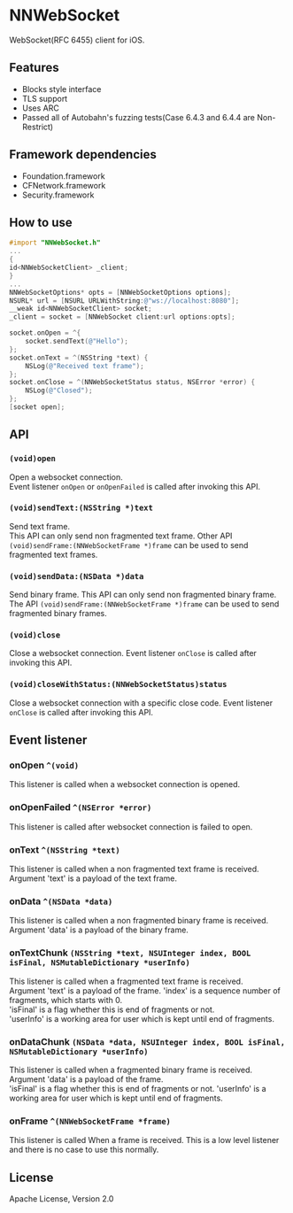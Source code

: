 # NNWebSocket

WebSocket(RFC 6455) client for iOS.

## Features

* Blocks style interface
* TLS support
* Uses ARC
* Passed all of Autobahn's fuzzing tests(Case 6.4.3 and 6.4.4 are Non-Restrict)

## Framework dependencies

* Foundation.framework
* CFNetwork.framework
* Security.framework

## How to use

```objective-c
#import "NNWebSocket.h"
...
{
id<NNWebSocketClient> _client;
}
...
NNWebSocketOptions* opts = [NNWebSocketOptions options];
NSURL* url = [NSURL URLWithString:@"ws://localhost:8080"];
__weak id<NNWebSocketClient> socket;
_client = socket = [NNWebSocket client:url options:opts];

socket.onOpen = ^{
    socket.sendText(@"Hello");
};
socket.onText = ^(NSString *text) {
    NSLog(@"Received text frame");
};
socket.onClose = ^(NNWebSocketStatus status, NSError *error) {
    NSLog(@"Closed");
};
[socket open];
```

## API

### `(void)open`

Open a websocket connection.  
Event listener `onOpen` or `onOpenFailed` is called after invoking this API.

### ``(void)sendText:(NSString *)text``
 
Send text frame.  
This API can only send non fragmented text frame.
Other API ``(void)sendFrame:(NNWebSocketFrame *)frame`` can be used to send fragmented text frames. 

### ``(void)sendData:(NSData *)data``

Send binary frame.
This API can only send non fragmented binary frame.  
The API ``(void)sendFrame:(NNWebSocketFrame *)frame`` can be used to send fragmented binary frames. 

### `(void)close`

Close a websocket connection.
Event listener `onClose` is called after invoking this API.

### `(void)closeWithStatus:(NNWebSocketStatus)status`

Close a websocket connection with a specific close code.
Event listener `onClose` is called after invoking this API.

## Event listener

### onOpen `^(void)`

This listener is called when a websocket connection is opened.

### onOpenFailed ``^(NSError *error)``

This listener is called after websocket connection is failed to open.

### onText ``^(NSString *text)``

This listener is called when a non fragmented text frame is received.
Argument 'text' is a payload of the text frame.

### onData ``^(NSData *data)``

This listener is called when a non fragmented binary frame is received.
Argument 'data' is a payload of the binary frame.

### onTextChunk ``(NSString *text, NSUInteger index, BOOL isFinal, NSMutableDictionary *userInfo)``

This listener is called when a fragmented text frame is received.  
Argument 'text' is a payload of the frame. 
'index' is a sequence number of fragments, which starts with 0.  
'isFinal' is a flag whether this is end of fragments or not.  
'userInfo' is a working area for user which is kept until end of fragments.

### onDataChunk ``(NSData *data, NSUInteger index, BOOL isFinal, NSMutableDictionary *userInfo)``

This listener is called when a fragmented binary frame is received.
Argument 'data' is a payload of the frame.  
'isFinal' is a flag whether this is end of fragments or not.
'userInfo' is a working area for user which is kept until end of fragments.

### onFrame ``^(NNWebSocketFrame *frame)``

This listener is called When a frame is received.
This is a low level listener and there is no case to use this normally.

## License

Apache License, Version 2.0



